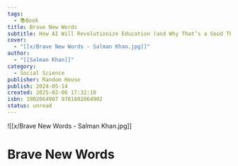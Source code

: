 ```yaml
---
tags:
  - 📚Book
title: Brave New Words
subtitle: How AI Will Revolutionize Education (and Why That’s a Good Thing)
cover:
  - "[[x/Brave New Words - Salman Khan.jpg]]"
author:
  - "[[Salman Khan]]"
category:
  - Social Science
publisher: Random House
publish: 2024-05-14
created: 2025-02-06 17:32:10
isbn: 1802064907 9781802064902
status: unread
---
```


![[x/Brave New Words - Salman Khan.jpg]]

# Brave New Words

